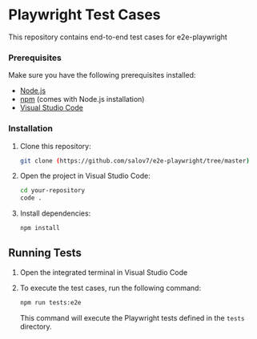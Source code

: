 # Playwright Test Cases

This repository contains end-to-end test cases for e2e-playwright

### Prerequisites

Make sure you have the following prerequisites installed:

- [Node.js](https://nodejs.org/)
- [npm](https://www.npmjs.com/) (comes with Node.js installation)
- [Visual Studio Code](https://code.visualstudio.com/)

### Installation

1. Clone this repository:

    ```bash
    git clone (https://github.com/salov7/e2e-playwright/tree/master)
    ```

2. Open the project in Visual Studio Code:

    ```bash
    cd your-repository
    code .
    ```

3. Install dependencies:

    ```bash
    npm install
    ```

## Running Tests

1. Open the integrated terminal in Visual Studio Code

2. To execute the test cases, run the following command:

    ```bash
    npm run tests:e2e
    ```

    This command will execute the Playwright tests defined in the `tests` directory.
